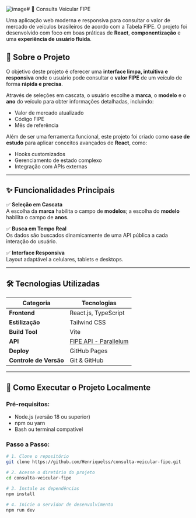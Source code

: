 ![image](https://github.com/user-attachments/assets/5ba202c5-db3f-41a5-a5a8-350ba87496fd)# 🚗 Consulta Veicular FIPE

Uma aplicação web moderna e responsiva para consultar o valor de mercado de veículos brasileiros de acordo com a Tabela FIPE. O projeto foi desenvolvido com foco em boas práticas de **React**, **componentização** e uma **experiência de usuário fluida**.


## 📜 Sobre o Projeto

O objetivo deste projeto é oferecer uma **interface limpa, intuitiva e responsiva** onde o usuário pode consultar o **valor FIPE** de um veículo de forma **rápida e precisa**. 

Através de seleções em cascata, o usuário escolhe a **marca**, o **modelo** e o **ano** do veículo para obter informações detalhadas, incluindo:

- Valor de mercado atualizado
- Código FIPE
- Mês de referência

Além de ser uma ferramenta funcional, este projeto foi criado como **case de estudo** para aplicar conceitos avançados de **React**, como:

- Hooks customizados
- Gerenciamento de estado complexo
- Integração com APIs externas

---

## ✨ Funcionalidades Principais

✅ **Seleção em Cascata**  
A escolha da **marca** habilita o campo de **modelos**; a escolha do **modelo** habilita o campo de **anos**.

✅ **Busca em Tempo Real**  
Os dados são buscados dinamicamente de uma API pública a cada interação do usuário.

✅ **Interface Responsiva**  
Layout adaptável a celulares, tablets e desktops.

---

## 🛠️ Tecnologias Utilizadas

| Categoria             | Tecnologias                          |
|-----------------------|---------------------------------------|
| **Frontend**          | React.js, TypeScript                  |
| **Estilização**       | Tailwind CSS                          |
| **Build Tool**        | Vite                                   |
| **API**               | [FIPE API - Parallelum](https://deividfortuna.github.io/fipe/) |
| **Deploy**            | GitHub Pages                          |
| **Controle de Versão**| Git & GitHub                           |

---

## 🚀 Como Executar o Projeto Localmente

### Pré-requisitos:
- Node.js (versão 18 ou superior)
- npm ou yarn
- Bash ou terminal compatível

### Passo a Passo:

```bash
# 1. Clone o repositório
git clone https://github.com/Henriquelss/consulta-veicular-fipe.git

# 2. Acesse o diretório do projeto
cd consulta-veicular-fipe

# 3. Instale as dependências
npm install

# 4. Inicie o servidor de desenvolvimento
npm run dev

